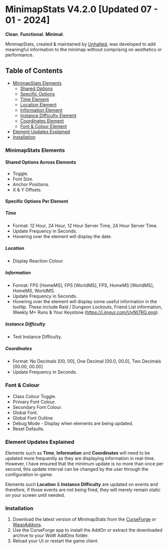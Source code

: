 # MinimapStats V4.2.0 [Updated 07 - 01 - 2024]

**Clean**. **Functional**. **Minimal**.

MinimapStats, created & maintained by [Unhalted](https://github.com/DaleHuntGB), was developed to add meaningful information to the minimap without comprising on aesthetics or performance.

## Table of Contents

- [MinimapStats Elements](#minimapstats-elements)
  - [Shared Options](#shared-options-across-elements)
  - [Specific Options](#specific-options-per-element)
  - [Time Element](#time)
  - [Location Element](#location)
  - [Information Element](#information)
  - [Instance Difficulty Element](#instance-difficulty)
  - [Coordinates Element](#coordinates)
  - [Font & Colour Element](#font--colour)
- [Element Updates Explained](#element-updates-explained)
- [Installation](#installation)

### MinimapStats Elements

#### Shared Options Across Elements

- Toggle.
- Font Size.
- Anchor Positions.
- X & Y Offsets.

#### Specific Options Per Element

##### Time

- Format: 12 Hour, 24 Hour, 12 Hour Server Time, 24 Hour Server Time.
- Update Frequency in Seconds.
- Hovering over the element will display the date.

##### Location

- Display Reaction Colour.

##### Information

- Format: FPS [HomeMS], FPS [WorldMS], FPS, HomeMS [WorldMS], HomeMS, WorldMS.
- Update Frequency in Seconds.
- Hovering over the element will display some useful information in the tooltip. These include Raid / Dungeon Lockouts, Friend List information, Weekly M+ Runs & Your Keystone (https://i.imgur.com/UyNt7RG.png).

##### Instance Difficulty

- Test Instance Difficulty.

##### Coordinates

- Format: No Decimals [00, 00], One Decimal [00.0, 00.0], Two Decimals [00.00, 00.00]
- Update Frequency in Seconds.

### Font & Colour

- Class Colour Toggle.
- Primary Font Colour.
- Secondary Font Colour.
- Global Font.
- Global Font Outline.
- Debug Mode - Display when elements are being updated.
- Reset Defaults.

### Element Updates Explained

Elements such as **Time**, **Information** and **Coordinates** will need to be updated more frequently as they are displaying information in real-time. However, I have ensured that the minimum update is no more than once per second, this update interval can be changed by the user through the configuration in-game.

Elements such **Location** & **Instance Difficulty** are updated on events and therefore, if those events are not being fired, they will merely remain static on your screen until needed.

### Installation

1. Download the latest version of MinimapStats from the [CurseForge](https://www.curseforge.com/wow/addons/minimapstats) or [WagoAddons](https://addons.wago.io/addons/minimapstats).
2. Use the CurseForge app to install the AddOn or extract the downloaded archive to your WoW AddOns folder.
3. Reload your UI or restart the game client.
